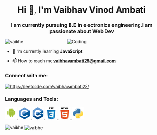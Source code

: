 <h1 align="center">Hi 👋, I'm Vaibhav Vinod Ambati</h1>
<h3 align="center">I am currently pursuing B.E in electronics engineering.I am passionate about Web Dev</h3>
<img align="right" alt="Coding" width="300" src="https://encrypted-tbn0.gstatic.com/images?q=tbn:ANd9GcRrsmGd67GVmOFSsPzqCFzjRa0tRdaBrsrw_g&usqp=CAU">

<p align="left"> <img src="https://komarev.com/ghpvc/?username=vaibhe&label=Profile%20views&color=0e75b6&style=flat" alt="vaibhe" /> </p>

- 🌱 I’m currently learning **JavaScript**

- 📫 How to reach me **vaibhavambati28@gmail.com**

<h3 align="left">Connect with me:</h3>

<p align="left">
<a href="https://www.leetcode.com/https://leetcode.com/vaibhavambati28/" target="blank"><img align="center" src="https://raw.githubusercontent.com/rahuldkjain/github-profile-readme-generator/master/src/images/icons/Social/leet-code.svg" alt="https://leetcode.com/vaibhavambati28/" height="30" width="40" /></a>
</p>

<h3 align="left">Languages and Tools:</h3>
<p align="left"> <a href="https://developer.android.com" target="_blank" rel="noreferrer"> <img src="https://raw.githubusercontent.com/devicons/devicon/master/icons/android/android-original-wordmark.svg" alt="android" width="40" height="40"/> </a> <a href="https://www.cprogramming.com/" target="_blank" rel="noreferrer"> <img src="https://raw.githubusercontent.com/devicons/devicon/master/icons/c/c-original.svg" alt="c" width="40" height="40"/> </a> <a href="https://www.w3schools.com/cpp/" target="_blank" rel="noreferrer"> <img src="https://raw.githubusercontent.com/devicons/devicon/master/icons/cplusplus/cplusplus-original.svg" alt="cplusplus" width="40" height="40"/> </a> <a href="https://www.w3schools.com/css/" target="_blank" rel="noreferrer"> <img src="https://raw.githubusercontent.com/devicons/devicon/master/icons/css3/css3-original-wordmark.svg" alt="css3" width="40" height="40"/> </a> <a href="https://www.w3.org/html/" target="_blank" rel="noreferrer"> <img src="https://raw.githubusercontent.com/devicons/devicon/master/icons/html5/html5-original-wordmark.svg" alt="html5" width="40" height="40"/> </a> <a href="https://www.python.org" target="_blank" rel="noreferrer"> <img src="https://raw.githubusercontent.com/devicons/devicon/master/icons/python/python-original.svg" alt="python" width="40" height="40"/> </a> </p>

<p><img align="left" src="https://github-readme-stats.vercel.app/api/top-langs?username=vaibhe&show_icons=true&locale=en&layout=compact" alt="vaibhe" /></p>

<p>&nbsp;<img align="center" src="https://github-readme-stats.vercel.app/api?username=vaibhe&show_icons=true&locale=en" alt="vaibhe" /></p>
